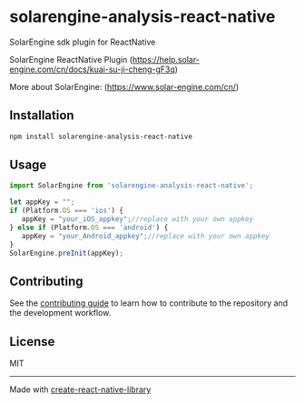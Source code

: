 # solarengine-analysis-react-native

SolarEngine sdk plugin for ReactNative

SolarEngine ReactNative Plugin (https://help.solar-engine.com/cn/docs/kuai-su-ji-cheng-gF3q)

More about SolarEngine: (https://www.solar-engine.com/cn/)

## Installation

```sh
npm install solarengine-analysis-react-native
```

## Usage


```js
import SolarEngine from 'solarengine-analysis-react-native';

let appKey = ""; 
if (Platform.OS === 'ios') {
   appKey = "your_iOS_appkey";//replace with your own appkey
} else if (Platform.OS === 'android') {
   appKey = "your_Android_appkey";//replace with your own appkey
}    
SolarEngine.preInit(appKey);

```


## Contributing

See the [contributing guide](CONTRIBUTING.md) to learn how to contribute to the repository and the development workflow.

## License

MIT

---

Made with [create-react-native-library](https://github.com/callstack/react-native-builder-bob)
